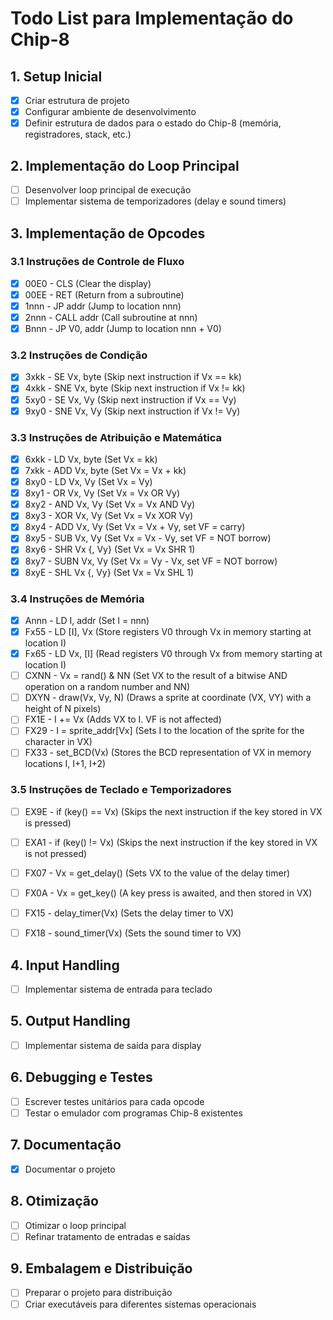 # Todo List para Implementação do Chip-8

## 1. Setup Inicial

- [X]  Criar estrutura de projeto
- [X]  Configurar ambiente de desenvolvimento
- [X]  Definir estrutura de dados para o estado do Chip-8 (memória, registradores, stack, etc.)

## 2. Implementação do Loop Principal

- [ ]  Desenvolver loop principal de execução
- [ ]  Implementar sistema de temporizadores (delay e sound timers)

## 3. Implementação de Opcodes

### 3.1 Instruções de Controle de Fluxo

- [X]  00E0 - CLS (Clear the display)
- [X]  00EE - RET (Return from a subroutine)
- [X]  1nnn - JP addr (Jump to location nnn)
- [X]  2nnn - CALL addr (Call subroutine at nnn)
- [X]  Bnnn - JP V0, addr (Jump to location nnn + V0)

### 3.2 Instruções de Condição

- [X]  3xkk - SE Vx, byte (Skip next instruction if Vx == kk)
- [X]  4xkk - SNE Vx, byte (Skip next instruction if Vx != kk)
- [X]  5xy0 - SE Vx, Vy (Skip next instruction if Vx == Vy)
- [X]  9xy0 - SNE Vx, Vy (Skip next instruction if Vx != Vy)

### 3.3 Instruções de Atribuição e Matemática

- [X]  6xkk - LD Vx, byte (Set Vx = kk)
- [X]  7xkk - ADD Vx, byte (Set Vx = Vx + kk)
- [X]  8xy0 - LD Vx, Vy (Set Vx = Vy)
- [X]  8xy1 - OR Vx, Vy (Set Vx = Vx OR Vy)
- [X]  8xy2 - AND Vx, Vy (Set Vx = Vx AND Vy)
- [X]  8xy3 - XOR Vx, Vy (Set Vx = Vx XOR Vy)
- [X]  8xy4 - ADD Vx, Vy (Set Vx = Vx + Vy, set VF = carry)
- [X]  8xy5 - SUB Vx, Vy (Set Vx = Vx - Vy, set VF = NOT borrow)
- [X]  8xy6 - SHR Vx {, Vy} (Set Vx = Vx SHR 1)
- [X]  8xy7 - SUBN Vx, Vy (Set Vx = Vy - Vx, set VF = NOT borrow)
- [X]  8xyE - SHL Vx {, Vy} (Set Vx = Vx SHL 1)

### 3.4 Instruções de Memória

- [X]  Annn - LD I, addr (Set I = nnn)
- [X]  Fx55 - LD [I], Vx (Store registers V0 through Vx in memory starting at location I)
- [X]  Fx65 - LD Vx, [I] (Read registers V0 through Vx from memory starting at location I)
- [ ] CXNN - Vx = rand() & NN (Set VX to the result of a bitwise AND operation on a random number and NN)
- [ ] DXYN - draw(Vx, Vy, N) (Draws a sprite at coordinate (VX, VY) with a height of N pixels)
- [ ] FX1E - I += Vx (Adds VX to I. VF is not affected)
- [ ] FX29 - I = sprite_addr[Vx] (Sets I to the location of the sprite for the character in VX)
- [ ] FX33 - set_BCD(Vx) (Stores the BCD representation of VX in memory locations I, I+1, I+2)

### 3.5 Instruções de Teclado e Temporizadores
- [ ] EX9E - if (key() == Vx) (Skips the next instruction if the key stored in VX is pressed)
- [ ] EXA1 - if (key() != Vx) (Skips the next instruction if the key stored in VX is not pressed)
- [ ] FX07 - Vx = get_delay() (Sets VX to the value of the delay timer)
- [ ] FX0A - Vx = get_key() (A key press is awaited, and then stored in VX)
- [ ] FX15 - delay_timer(Vx) (Sets the delay timer to VX)
- [ ] FX18 - sound_timer(Vx) (Sets the sound timer to VX)


## 4. Input Handling

- [ ]  Implementar sistema de entrada para teclado

## 5. Output Handling

- [ ]  Implementar sistema de saída para display

## 6. Debugging e Testes

- [ ]  Escrever testes unitários para cada opcode
- [ ]  Testar o emulador com programas Chip-8 existentes

## 7. Documentação

- [X]  Documentar o projeto

## 8. Otimização

- [ ]  Otimizar o loop principal
- [ ]  Refinar tratamento de entradas e saídas

## 9. Embalagem e Distribuição

- [ ]  Preparar o projeto para distribuição
- [ ]  Criar executáveis para diferentes sistemas operacionais
